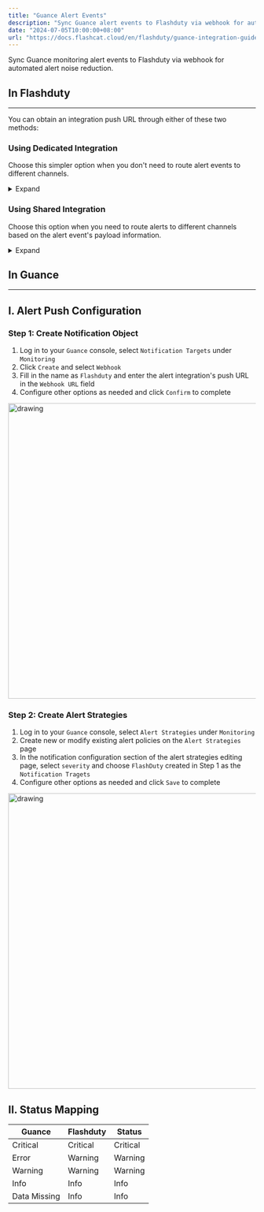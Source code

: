 ```yaml
---
title: "Guance Alert Events"
description: "Sync Guance alert events to Flashduty via webhook for automated alert noise reduction"
date: "2024-07-05T10:00:00+08:00"
url: "https://docs.flashcat.cloud/en/flashduty/guance-integration-guide"
---
```


Sync Guance monitoring alert events to Flashduty via webhook for automated alert noise reduction.

<div class="hide">

## In Flashduty
---
You can obtain an integration push URL through either of these two methods:

### Using Dedicated Integration

Choose this simpler option when you don't need to route alert events to different channels.

<details>
  <summary>Expand</summary>
  
  1. Go to the Flashduty console, select **Channel**, and enter a specific channel's details page
  2. Select the **Integrations** tab, click **Add Integration** to enter the integration page
  3. Select **Guance** integration and click **Save** to generate a card
  4. Click the generated card to view the **push URL**, copy it for later use, and you're done

</details>

### Using Shared Integration

Choose this option when you need to route alerts to different channels based on the alert event's payload information.

<details>
  <summary>Expand</summary>
  
  1. Go to the Flashduty console, select **Integration Center=>Alert Events** to enter the integration selection page
  2. Select **Guance** integration:
        - **Integration Name**: Define a name for this integration
  3. Click **Save** and copy the newly generated **push URL** for later use
  4. Click **Create Route** to configure routing rules for the integration. You can match different alerts to different channels based on conditions, or set a default channel as a fallback and adjust as needed later
  5. Done
    
</details>
</div>

## In Guance
---

<div class="md-block">

## I. Alert Push Configuration

### Step 1: Create Notification Object
1. Log in to your `Guance` console, select `Notification Targets` under `Monitoring`
2. Click `Create` and select `Webhook`
3. Fill in the name as `Flashduty` and enter the alert integration's <span class='integration_url'>push URL</span> in the `Webhook URL` field
4. Configure other options as needed and click `Confirm` to complete

<img alt="drawing" width="600" src="https://download.flashcat.cloud/flashduty/doc/en/fd/guance-1.png" />

### Step 2: Create Alert Strategies

1. Log in to your `Guance` console, select `Alert Strategies` under `Monitoring`
2. Create new or modify existing alert policies on the `Alert Strategies` page
3. In the notification configuration section of the alert strategies editing page, select `severity` and choose `FlashDuty` created in Step 1 as the `Notification Tragets`
4. Configure other options as needed and click `Save` to complete

<img alt="drawing" width="600" src="https://download.flashcat.cloud/flashduty/doc/en/fd/guance-2.png" />

</dev>

## II. Status Mapping

<div class="md-block">

| Guance | Flashduty | Status |
| ---------- | -------- | ---- |
| Critical | Critical | Critical |
| Error | Warning | Warning |
| Warning | Warning | Warning |
| Info | Info | Info |
| Data Missing | Info | Info |

</div>
